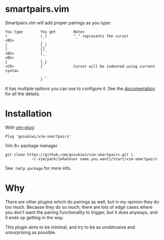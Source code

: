 # smartpairs.vim

Smartpairs.vim will add proper pairings as you type:

    You type        You get        Notes
    (               (_)            "_" represents the cursor
    <BS>            _
    [               [_]
    ]               []_
    <BS>            [_
    <BS>            _
    {               {_}
    <CR>            {              Cursor will be indented using current syntax
                      _
                    }

It has multiple options you can use to configure it. See the
[documentation](doc\smartpairs.txt) for all the details.

# Installation

With [vim-plug](https://github.com/junegunn/vim-plug):

    Plug 'gosukiwi/vim-smartpairs'

Vim 8+ package manager

    git clone https://github.com/gosukiwi/vim-smartpairs.git \
                ~/.vim/pack/{whatever name you want}/start/vim-smartpairs

See `:help package` for more info.

# Why

There are other plugins which do pairings as well, but in my opinion they do
too much. Because they do so much, there are lots of edge cases where you
don't want the pairing functionality to trigger, but it does anyways, and it
ends up getting in the way.

This plugin aims to be minimal, and try to be as unobtrusive and unsurprising
as possible.
